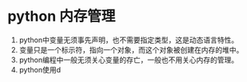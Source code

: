 # python 内存管理
1.  python中变量无须事先声明，也不需要指定类型，这是动态语言特性。
2.  变量只是一个标示符，指向一个对象，而这个对象被创建在内存的堆中。
3.  python编程中一般无须关心变量的存亡，一般也不用关心内存的管理。
4.  python使用d 
<!--stackedit_data:
eyJoaXN0b3J5IjpbLTIyODg5NDM1Myw3MzA5OTgxMTZdfQ==
-->